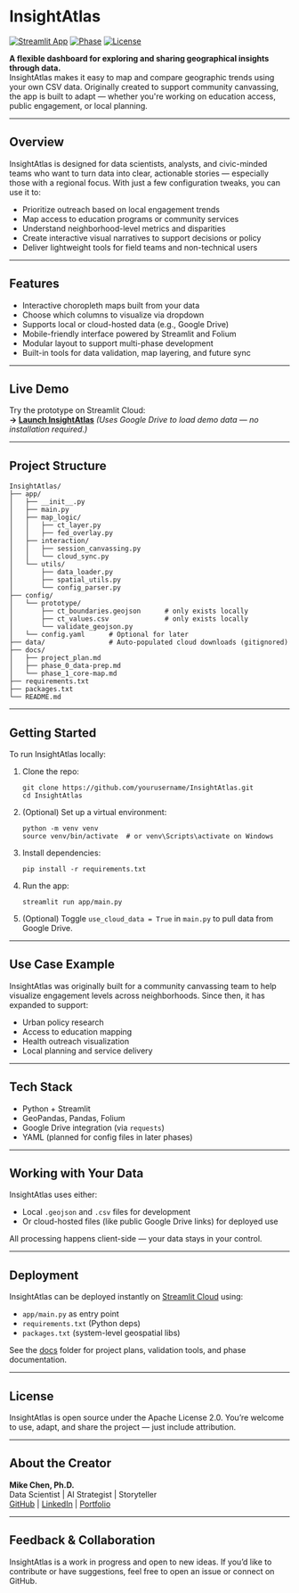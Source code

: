 # InsightAtlas

[![Streamlit App](https://img.shields.io/badge/Live%20Demo-Streamlit-brightgreen?logo=streamlit)](https://insight-atlas.streamlit.app)
[![Phase](https://img.shields.io/badge/Phase-0%20Complete-blueviolet)](docs/phase_0_data-prep.md)
[![License](https://img.shields.io/badge/License-Apache%202.0-blue)](LICENSE)


**A flexible dashboard for exploring and sharing geographical insights through data.**  
InsightAtlas makes it easy to map and compare geographic trends using your own CSV data. Originally created to support community canvassing, the app is built to adapt — whether you're working on education access, public engagement, or local planning.

---

## Overview

InsightAtlas is designed for data scientists, analysts, and civic-minded teams who want to turn data into clear, actionable stories — especially those with a regional focus. With just a few configuration tweaks, you can use it to:

- Prioritize outreach based on local engagement trends
- Map access to education programs or community services
- Understand neighborhood-level metrics and disparities
- Create interactive visual narratives to support decisions or policy
- Deliver lightweight tools for field teams and non-technical users

---

## Features

- Interactive choropleth maps built from your data
- Choose which columns to visualize via dropdown
- Supports local or cloud-hosted data (e.g., Google Drive)
- Mobile-friendly interface powered by Streamlit and Folium
- Modular layout to support multi-phase development
- Built-in tools for data validation, map layering, and future sync

---

## Live Demo

Try the prototype on Streamlit Cloud:  
**→ [Launch InsightAtlas](https://insight-atlas.streamlit.app)**
*(Uses Google Drive to load demo data — no installation required.)*

---

## Project Structure

```
InsightAtlas/
├── app/
│   ├── __init__.py
│   ├── main.py
│   ├── map_logic/
│   │   ├── ct_layer.py
│   │   ├── fed_overlay.py
│   ├── interaction/
│   │   ├── session_canvassing.py
│   │   └── cloud_sync.py
│   └── utils/
│       ├── data_loader.py
│       ├── spatial_utils.py
│       └── config_parser.py
├── config/
│   └── prototype/
│       ├── ct_boundaries.geojson      # only exists locally
│       ├── ct_values.csv              # only exists locally
│       └── validate_geojson.py
│   └── config.yaml      # Optional for later
├── data/                # Auto-populated cloud downloads (gitignored)
├── docs/
│   ├── project_plan.md
│   ├── phase_0_data-prep.md
│   └── phase_1_core-map.md
├── requirements.txt
├── packages.txt
└── README.md
```

---

## Getting Started

To run InsightAtlas locally:

1. Clone the repo:
   ```
   git clone https://github.com/yourusername/InsightAtlas.git
   cd InsightAtlas
   ```

2. (Optional) Set up a virtual environment:
   ```
   python -m venv venv
   source venv/bin/activate  # or venv\Scripts\activate on Windows
   ```

3. Install dependencies:
   ```
   pip install -r requirements.txt
   ```

4. Run the app:
   ```
   streamlit run app/main.py
   ```

5. (Optional) Toggle `use_cloud_data = True` in `main.py` to pull data from Google Drive.

---

## Use Case Example

InsightAtlas was originally built for a community canvassing team to help visualize engagement levels across neighborhoods. Since then, it has expanded to support:

- Urban policy research
- Access to education mapping
- Health outreach visualization
- Local planning and service delivery

---

## Tech Stack

- Python + Streamlit
- GeoPandas, Pandas, Folium
- Google Drive integration (via `requests`)
- YAML (planned for config files in later phases)

---

## Working with Your Data

InsightAtlas uses either:
- Local `.geojson` and `.csv` files for development
- Or cloud-hosted files (like public Google Drive links) for deployed use

All processing happens client-side — your data stays in your control.

---

## Deployment

InsightAtlas can be deployed instantly on [Streamlit Cloud](https://streamlit.io/cloud) using:

- `app/main.py` as entry point
- `requirements.txt` (Python deps)
- `packages.txt` (system-level geospatial libs)

See the [docs](docs/) folder for project plans, validation tools, and phase documentation.

---

## License

InsightAtlas is open source under the Apache License 2.0. You’re welcome to use, adapt, and share the project — just include attribution.

---

## About the Creator

**Mike Chen, Ph.D.**  
Data Scientist | AI Strategist | Storyteller  
[GitHub](https://github.com/mcyc) | [LinkedIn](https://www.linkedin.com/in/mike-chen-phd/) | [Portfolio](https://mcyc.github.io)

---

## Feedback & Collaboration

InsightAtlas is a work in progress and open to new ideas. If you’d like to contribute or have suggestions, feel free to open an issue or connect on GitHub.
